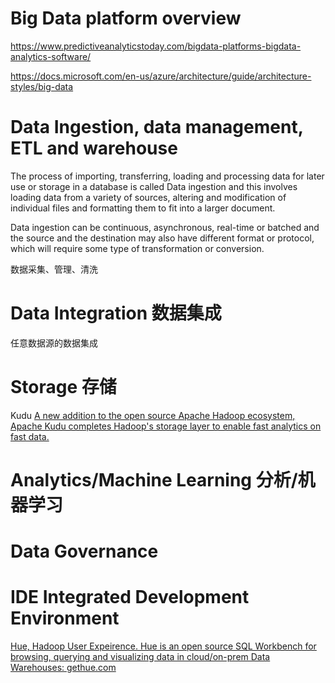 

# Big Data platform overview

https://www.predictiveanalyticstoday.com/bigdata-platforms-bigdata-analytics-software/

https://docs.microsoft.com/en-us/azure/architecture/guide/architecture-styles/big-data

# Data Ingestion, data management, ETL and warehouse

The process of importing, transferring, loading and processing data for later use or storage in a database is called Data ingestion and this involves loading data from a variety of sources, altering and modification of individual files and formatting them to fit into a larger document.

Data ingestion can be continuous, asynchronous, real-time or batched and the source and the destination may also have different format or protocol, which will require some type of transformation or conversion.


数据采集、管理、清洗

# Data Integration 数据集成

任意数据源的数据集成


# Storage 存储

Kudu
[A new addition to the open source Apache Hadoop ecosystem, Apache Kudu completes Hadoop's storage layer to enable fast analytics on fast data.](https://kudu.apache.org/)

# Analytics/Machine Learning 分析/机器学习




# Data Governance


# IDE Integrated Development Environment

[Hue, Hadoop User Expeirence. Hue is an open source SQL Workbench for browsing, querying and visualizing data in cloud/on-prem Data Warehouses: gethue.com](https://github.com/cloudera/hue)

